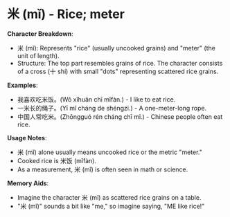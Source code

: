# **米 (mǐ) - Rice; meter**

**Character Breakdown**:  
- 米 (mǐ): Represents "rice" (usually uncooked grains) and "meter" (the unit of length).  
- Structure: The top part resembles grains of rice. The character consists of a cross (十 shí) with small "dots" representing scattered rice grains.

**Examples**:  
- 我喜欢吃米饭。(Wǒ xǐhuān chī mǐfàn.) - I like to eat rice.  
- 一米长的绳子。(Yī mǐ cháng de shéngzi.) - A one-meter-long rope.  
- 中国人常吃米。(Zhōngguó rén cháng chī mǐ.) - Chinese people often eat rice.

**Usage Notes**:  
- 米 (mǐ) alone usually means uncooked rice or the metric "meter."  
- Cooked rice is 米饭 (mǐfàn).  
- As a measurement, 米 (mǐ) is often seen in math or science.

**Memory Aids**:  
- Imagine the character 米 (mǐ) as scattered rice grains on a table.  
- "米 (mǐ)" sounds a bit like "me," so imagine saying, "ME like rice!"
